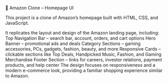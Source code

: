 🛒 Amazon Clone – Homepage UI

This project is a clone of Amazon’s homepage built with HTML, CSS, and JavaScript.

It replicates the layout and design of the Amazon landing page, including:
Top Navigation Bar – search bar, account, orders, and cart options
Hero Banner – promotional ads and deals
Category Sections – gaming accessories, PCs, gadgets, fashion, beauty, and more
Responsive Cards – clickable sections like Top Deals, Handpicked Music, Fashion, and Gaming Merchandise
Footer Section – links for careers, investor relations, payment products, and help center
The design focuses on responsiveness and a modern e-commerce look, providing a familiar shopping experience similar to Amazon.
